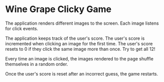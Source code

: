 # Wine Grape Clicky Game

The application renders different images to the screen. Each image listens for click events.

The application keeps track of the user's score. The user's score is incremented when clicking an image for the first time. The user's score resets to 0 if they click the same image more than once. Try to get all 12!

Every time an image is clicked, the images rendered to the page shuffle themselves in a random order.

Once the user's score is reset after an incorrect guess, the game restarts.